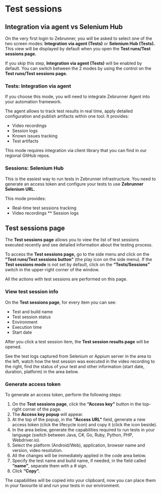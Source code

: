 # Test sessions

## Integration via agent vs Selenium Hub

On the very first login to Zebrunner, you will be asked to select one of the two screen modes: **Integration via agent (Tests)** or **Selenium Hub (Tests).** This view will be displayed by default when you open the **Test runs/Test sessions page.**

If you skip this step, **Integration via agent (Tests)** will be enabled by default. You can switch between the 2 modes by using the control on the **Test runs/Test sessions page.**

### Tests: Integration via agent

If you choose this mode, you will need to integrate Zebrunner Agent into your automation framework. 

The agent allows to track test results in real time, apply detailed configuration and publish artifacts within one tool. It provides:

* Video recordings
* Session logs
* Known issues tracking
* Test artifacts

This mode requires integration via client library that you can find in our regional GitHub repos.

### Sessions: Selenium Hub

This is the easiest way to run tests in Zebrunner infrastructure. You need to generate an access token and configure your tests to use **Zebrunner Selenium URL.**

This mode provides:

* Real-time test sessions tracking
* Video recordings
** Session logs

## Test sessions page

The **Test sessions page** allows you to view the list of test sessions executed recently and see detailed information about the testing process.

To access the **Test sessions page,** go to the side menu and click on the **"Test runs/Test sessions button"** (the play icon on the side menu). If the **Test sessions mode** is not set by default, click on the **“Tests/Sessions”** switch in the upper-right corner of the window.

All the actions with test sessions are performed on this page.

### View test session info

On the **Test sessions page**, for every item you can see:

* Test and build name
* Test session status
* Environment
* Execution time
* Start date

After you click a test session item, the **Test session results page** will be opened. 

See the test logs captured from Selenium or Appium server in the area to the left, watch how the test session was executed in the video recording to the right, find the status of your test and other information (start date, duration, platform) in the area below.

### Generate access token

To generate an access token, perform the following steps:

1. On the **Test sessions page**, click the **“Access key”** button in the top-right corner of the page.
2. The **Access key popup** will appear.
3. At the top of the popup, in the **"Access URL"** field, generate a new access token (click the lifecycle icon) and copy it (click the icon beside).
4. In the area below, generate the capabilities required to run tests in your language (switch between Java, C#, Go, Ruby, Python, PHP, Webdriver.io).
5. Select the platform (Android/Web), application, browser name and version, video resolution.
6. All the changes will be immediately applied in the code area below.
7. Specify the test name and build name, if needed, in the field called **“name”**, separate them with a # sign.
8. Click **“Copy”.** 

The capabilities will be copied into your clipboard, now you can place them in your favourite id and run your tests in our environment.
